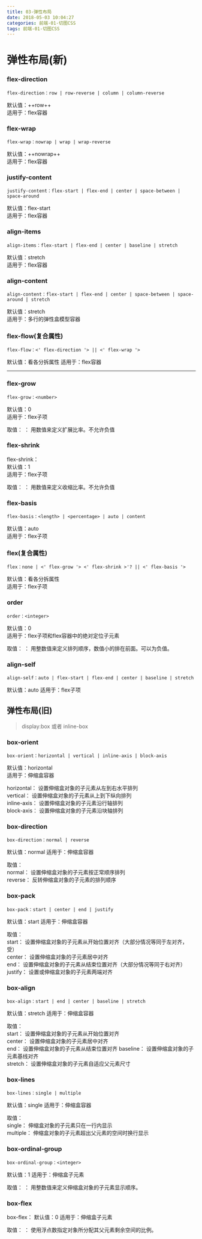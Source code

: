 ```yaml
---
title: 03-弹性布局
date: 2018-05-03 10:04:27
categories: 前端-01-切图CSS
tags: 前端-01-切图CSS
---
```

# 弹性布局(新)
### flex-direction


```
flex-direction：row | row-reverse | column | column-reverse
```

默认值：++row++   
适用于：flex容器  

### flex-wrap

```
flex-wrap：nowrap | wrap | wrap-reverse
```

默认值：++nowrap++  
适用于：flex容器  

### justify-content

```
justify-content：flex-start | flex-end | center | space-between | space-around
```

默认值：flex-start  
适用于：flex容器

### align-items

```
align-items：flex-start | flex-end | center | baseline | stretch
```

默认值：stretch  
适用于：flex容器

### align-content

```
align-content：flex-start | flex-end | center | space-between | space-around | stretch
```

默认值：stretch  
适用于：多行的弹性盒模型容器

### flex-flow(复合属性)

```
flex-flow：<' flex-direction '> || <' flex-wrap '>
```

默认值：看各分拆属性
适用于：flex容器

---

### flex-grow

```
flex-grow：<number>
```

默认值：0  
适用于：flex子项

取值：
<number>：
用数值来定义扩展比率。不允许负值

### flex-shrink
flex-shrink：<number>   
默认值：1  
适用于：flex子项  

取值：
<number>：
用数值来定义收缩比率。不允许负值
### flex-basis

```
flex-basis：<length> | <percentage> | auto | content
```

默认值：auto  
适用于：flex子项
### flex(复合属性)

```
flex：none | <' flex-grow '> <' flex-shrink >'? || <' flex-basis '>
```

默认值：看各分拆属性  
适用于：flex子项

### order

```
order：<integer>
```

默认值：0  
适用于：flex子项和flex容器中的绝对定位子元素

取值：
<integer>：
用整数值来定义排列顺序，数值小的排在前面。可以为负值。

### align-self

```
align-self：auto | flex-start | flex-end | center | baseline | stretch
```

默认值：auto
适用于：flex子项

## 弹性布局(旧)

> display:box 或者 inline-box

### box-orient

```
box-orient：horizontal | vertical | inline-axis | block-axis
```

默认值：horizontal  
适用于：伸缩盒容器

horizontal：
设置伸缩盒对象的子元素从左到右水平排列  
vertical：
设置伸缩盒对象的子元素从上到下纵向排列  
inline-axis：
设置伸缩盒对象的子元素沿行轴排列  
block-axis：
设置伸缩盒对象的子元素沿块轴排列  

### box-direction
```
box-direction：normal | reverse
```

默认值：normal
适用于：伸缩盒容器

取值：  
normal：
设置伸缩盒对象的子元素按正常顺序排列  
reverse：
反转伸缩盒对象的子元素的排列顺序  

### box-pack

```
box-pack：start | center | end | justify
```

默认值：start
适用于：伸缩盒容器

取值：  
start：
设置伸缩盒对象的子元素从开始位置对齐（大部分情况等同于左对齐，受）  
center：
设置伸缩盒对象的子元素居中对齐  
end：
设置伸缩盒对象的子元素从结束位置对齐（大部分情况等同于右对齐）  
justify：
设置或伸缩盒对象的子元素两端对齐  

### box-align

```
box-align：start | end | center | baseline | stretch
```

默认值：stretch
适用于：伸缩盒容器

取值：  
start：
设置伸缩盒对象的子元素从开始位置对齐  
center：
设置伸缩盒对象的子元素居中对齐  
end：
设置伸缩盒对象的子元素从结束位置对齐 
baseline：
设置伸缩盒对象的子元素基线对齐  
stretch：
设置伸缩盒对象的子元素自适应父元素尺寸  

### box-lines

```
box-lines：single | multiple
```

默认值：single
适用于：伸缩盒容器

取值：  
single：
伸缩盒对象的子元素只在一行内显示  
multiple：
伸缩盒对象的子元素超出父元素的空间时换行显示  

### box-ordinal-group

```
box-ordinal-group：<integer>
```

默认值：1
适用于：伸缩盒子元素

取值：
<integer>：
用整数值来定义伸缩盒对象的子元素显示顺序。

### box-flex
box-flex：<number>
默认值：0
适用于：伸缩盒子元素

取值：
<number>：
使用浮点数指定对象所分配其父元素剩余空间的比例。

